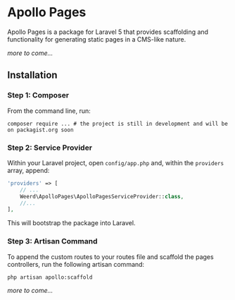# Apollo Pages

Apollo Pages is a package for Laravel 5 that provides scaffolding and functionality for generating static pages in a CMS-like nature.

_more to come..._

## Installation

### Step 1: Composer

From the command line, run:

```shell
composer require ... # the project is still in development and will be on packagist.org soon
```

### Step 2: Service Provider

Within your Laravel project, open `config/app.php` and, within the `providers` array, append:

```php
'providers' => [
    // ...
    Weerd\ApolloPages\ApolloPagesServiceProvider::class,
    //...
],
```

This will bootstrap the package into Laravel.

### Step 3: Artisan Command

To append the custom routes to your routes file and scaffold the pages controllers, run the following artisan command:

```shell
php artisan apollo:scaffold
```

_more to come..._
